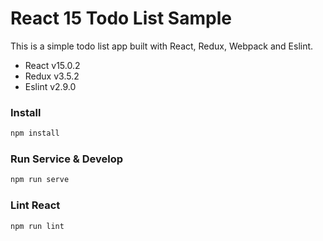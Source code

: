 # React 15 Todo List Sample

This is a simple todo list app built with React, Redux, Webpack and Eslint.

- React v15.0.2
- Redux v3.5.2
- Eslint v2.9.0

### Install

```javascript
npm install
```

### Run Service & Develop

```javascript
npm run serve
```

### Lint React

```javascript
npm run lint
```
